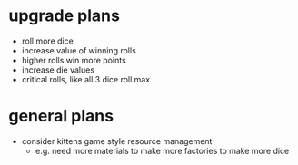 # upgrade plans

- roll more dice
- increase value of winning rolls
- higher rolls win more points
- increase die values
- critical rolls, like all 3 dice roll max

# general plans

- consider kittens game style resource management
  - e.g. need more materials to make more factories to make more dice
